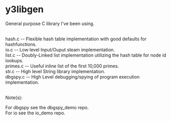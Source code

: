 # y3libgen
General purpose C library I've been using.

<br>
hash.c -- Flexible hash table implementation with good defaults for hashfunctions.<br>
io.c   -- Low level Input/Ouput steam implementation.<br>
list.c -- Doubly-Linked list implementation utilizing the hash table for node id lookups.<br>
primes.c -- Useful inline list of the first 10,000 primes.<br>
str.c  -- High level String library implementation. <br>
dbgspy.c -- High Level debugging/spying of program execution implementation. <br><br>

Note(s):<br>

For dbgspy see the dbgspy_demo repo.<br>
For io see the io_demo repo.<br>
